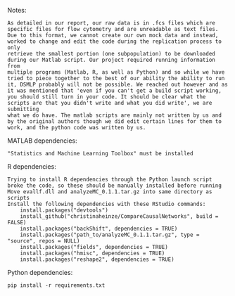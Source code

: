 
Notes:

	As detailed in our report, our raw data is in .fcs files which are specific files for flow cytometry and are unreadable as text files. 
	Due to this format, we cannot create our own mock data and instead, worked to change and edit the code during the replication process to only
	retrieve the smallest portion (one subpopulation) to be downloaded during our Matlab script. Our project required running information from
	multiple programs (Matlab, R, as well as Python) and so while we have tried to piece together to the best of our ability the ability to run
	it, DSMLP probably will not be possible. We reached out however and as it was mentioned that 'even if you can't get a build script working,
	you should still turn in your code. It should be clear what the scripts are that you didn't write and what you did write', we are submitting
	what we do have. The matlab scripts are mainly not written by us and by the original authors though we did edit certain lines for them to
	work, and the python code was written by us. 

 

MATLAB dependencies:

	"Statistics and Machine Learning Toolbox" must be installed
 
R dependencies: 

	Trying to install R dependencies through the Python launch script broke the code, so these should be manually installed before running
	Move evallf.dll and analyzeMC_0.1.1.tar.gz into same directory as scripts
	Install the following dependencies with these RStudio commands:
		install.packages("devtools")
		install_github("christinaheinze/CompareCausalNetworks", build = FALSE)
		install.packages("backShift", dependencies = TRUE)
		install.packages("path_to/analyzeMC_0.1.1.tar.gz", type = "source", repos = NULL) 
		install.packages("fields", dependencies = TRUE)
		install.packages("hmisc", dependencies = TRUE)
		install.packages("reshape2", dependencies = TRUE)
		
Python dependencies:

```pip install -r requirements.txt```
